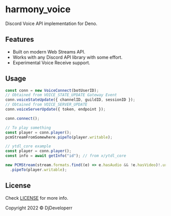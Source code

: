# harmony_voice

Discord Voice API implementation for Deno.

## Features

- Built on modern Web Streams API.
- Works with any Discord API library with some effort.
- Experimental Voice Receive support.

## Usage

```ts
const conn = new VoiceConnect(botUserID);
// Obtained from VOICE_STATE_UPDATE Gateway Event
conn.voiceStateUpdate({ channelID, guildID, sessionID });
// Obtained from VOICE_SERVER_UPDATE
conn.voiceServerUpdate({ token, endpoint });

conn.connect();

// To play something
const player = conn.player();
pcmStreamFromSomewhere.pipeTo(player.writable);

// ytdl_core example
const player = conn.player();
const info = await getInfo("id"); // from x/ytdl_core

new PCMStream(stream.formats.find((e) => e.hasAudio && !e.hasVideo)!.url)
  .pipeTo(player.writable);
```

## License

Check [LICENSE](./LICENSE) for more info.

Copyright 2022 © DjDeveloperr
